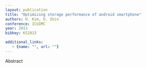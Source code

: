 ```yaml
---
layout: publication
title: "Optimizing storage performance of android smartphone"
authors: H. Kim, D. Shin
conference: ICUIMC
year: 2013
bibkey: KS2013

additional_links:
   - {name: "", url: ""}
---
```

Abstract
